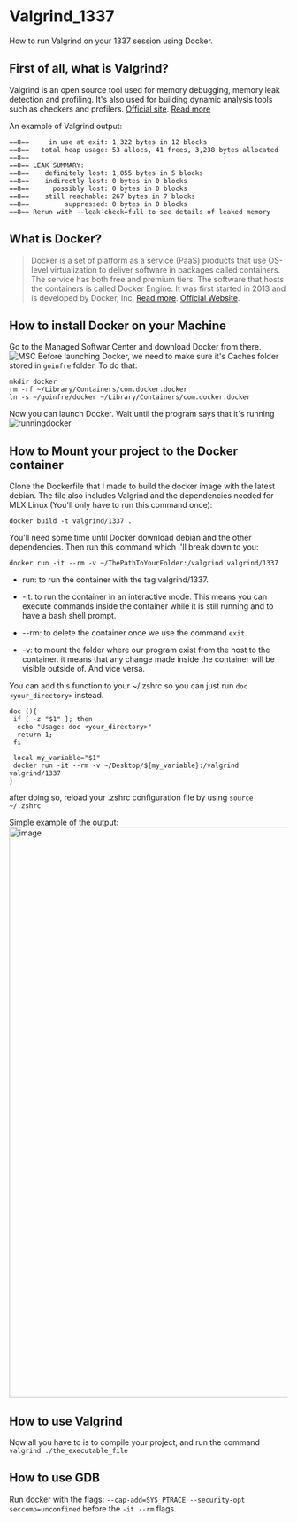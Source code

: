 # Valgrind_1337

How to run Valgrind on your 1337 session using Docker.

## First of all, what is Valgrind?

Valgrind is an open source tool used for memory debugging, memory leak detection and profiling. It's also used for building dynamic analysis tools such as checkers and profilers.
[Official site](https://valgrind.org/).
[Read more](https://en.wikipedia.org/wiki/Valgrind)

An example of Valgrind output:

```==8== HEAP SUMMARY:
==8==     in use at exit: 1,322 bytes in 12 blocks
==8==   total heap usage: 53 allocs, 41 frees, 3,238 bytes allocated
==8==
==8== LEAK SUMMARY:
==8==    definitely lost: 1,055 bytes in 5 blocks
==8==    indirectly lost: 0 bytes in 0 blocks
==8==      possibly lost: 0 bytes in 0 blocks
==8==    still reachable: 267 bytes in 7 blocks
==8==         suppressed: 0 bytes in 0 blocks
==8== Rerun with --leak-check=full to see details of leaked memory
```

## What is Docker?

> Docker is a set of platform as a service (PaaS) products that use OS-level virtualization to deliver software in packages called containers. The service has both free and premium tiers. The software that hosts the containers is called Docker Engine. It was first started in 2013 and is developed by Docker, Inc. [Read more](<https://en.wikipedia.org/wiki/Docker_(software)>). [Official Website](https://www.docker.com/).

## How to install Docker on your Machine

Go to the Managed Softwar Center and download Docker from there.
![MSC](https://i.imgur.com/TjmwlqF.png)
Before launching Docker, we need to make sure it's Caches folder stored in `goinfre` folder. To do that:

```cd goinfre
mkdir docker
rm -rf ~/Library/Containers/com.docker.docker
ln -s ~/goinfre/docker ~/Library/Containers/com.docker.docker
```

Now you can launch Docker. Wait until the program says that it's running
![runningdocker](https://i.imgur.com/vppdEwm.png)

## How to Mount your project to the Docker container

Clone the Dockerfile that I made to build the docker image with the latest debian. The file also includes Valgrind and the dependencies needed for MLX Linux (You'll only have to run this command once):

```x
docker build -t valgrind/1337 .
```

You'll need some time until Docker download debian and the other dependencies.
Then run this command which I'll break down to you:

```x
docker run -it --rm -v ~/ThePathToYourFolder:/valgrind valgrind/1337
```

- run: to run the container with the tag valgrind/1337.

- -it: to run the container in an interactive mode. This means you can execute commands inside the container while it is still running and to have a bash shell prompt.

- --rm: to delete the container once we use the command `exit`.

- -v: to mount the folder where our program exist from the host to the container. it means that any change made inside the container will be visible outside of. And vice versa.

You can add this function to your ~/.zshrc so you can just run `doc <your_directory>` instead.

```x
doc (){
 if [ -z "$1" ]; then
  echo "Usage: doc <your_directory>"
  return 1;
 fi

 local my_variable="$1"
 docker run -it --rm -v ~/Desktop/${my_variable}:/valgrind valgrind/1337
}
```

after doing so, reload your .zshrc configuration file by using ``` source ~/.zshrc ```

Simple example of the output:
<img width="1032" alt="image" src="https://github.com/Suigetsu/Valgrind_1337/assets/57911923/fa0c60bf-7fc3-4edb-8417-6943926c9c15">

## How to use Valgrind

Now all you have to is to compile your project, and run the command `valgrind ./the_executable_file`

## How to use GDB

Run docker with the flags: `--cap-add=SYS_PTRACE --security-opt seccomp=unconfined` before the `-it --rm` flags.
